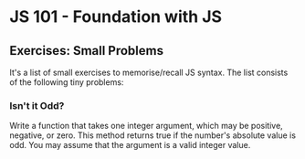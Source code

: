 # JS 101 - Foundation with JS

## Exercises: Small Problems

It's a list of small exercises to memorise/recall JS syntax. The list consists of the following tiny problems:

### Isn't it Odd?

Write a function that takes one integer argument, which may be positive, negative, or zero. This method returns true if the number's absolute value is odd. You may assume that the argument is a valid integer value.
